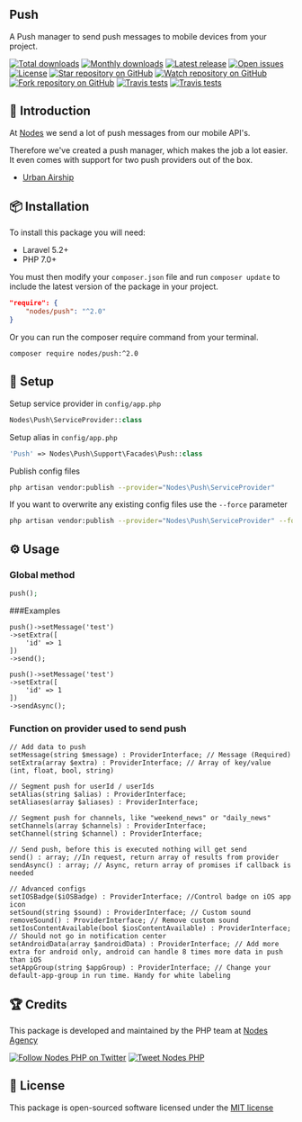 ## Push

A Push manager to send push messages to mobile devices from your project.

[![Total downloads](https://img.shields.io/packagist/dt/nodes/push.svg)](https://packagist.org/packages/nodes/push)
[![Monthly downloads](https://img.shields.io/packagist/dm/nodes/push.svg)](https://packagist.org/packages/nodes/push)
[![Latest release](https://img.shields.io/packagist/v/nodes/push.svg)](https://packagist.org/packages/nodes/push)
[![Open issues](https://img.shields.io/github/issues/nodes-php/push.svg)](https://github.com/nodes-php/push/issues)
[![License](https://img.shields.io/packagist/l/nodes/push.svg)](https://packagist.org/packages/nodes/push)
[![Star repository on GitHub](https://img.shields.io/github/stars/nodes-php/push.svg?style=social&label=Star)](https://github.com/nodes-php/push/stargazers)
[![Watch repository on GitHub](https://img.shields.io/github/watchers/nodes-php/push.svg?style=social&label=Watch)](https://github.com/nodes-php/push/watchers)
[![Fork repository on GitHub](https://img.shields.io/github/forks/nodes-php/push.svg?style=social&label=Fork)](https://github.com/nodes-php/push/network)
[![Travis tests](https://img.shields.io/travis/nodes-php/push.svg)](https://travis-ci.org/nodes-php/push)
[![Travis tests](https://img.shields.io/codecov/c/github/nodes-php/push.svg)](https://travis-ci.org/nodes-php/push)

## 📝 Introduction

At [Nodes](http://nodesagency.com) we send a lot of push messages from our mobile API's.

Therefore we've created a push manager, which makes the job a lot easier. It even comes with support for two push providers out of the box.

- [Urban Airship](http://urbanairship.com)

## 📦 Installation

To install this package you will need:

* Laravel 5.2+
* PHP 7.0+


You must then modify your `composer.json` file and run `composer update` to include the latest version of the package in your project.

```json
"require": {
    "nodes/push": "^2.0"
}
```

Or you can run the composer require command from your terminal.

```bash
composer require nodes/push:^2.0
```

## 🔧 Setup

Setup service provider in `config/app.php`

```php
Nodes\Push\ServiceProvider::class
```

Setup alias in `config/app.php`

```php
'Push' => Nodes\Push\Support\Facades\Push::class
```

Publish config files

```bash
php artisan vendor:publish --provider="Nodes\Push\ServiceProvider"
```

If you want to overwrite any existing config files use the `--force` parameter

```bash
php artisan vendor:publish --provider="Nodes\Push\ServiceProvider" --force
```

## ⚙ Usage

### Global method

```php
push();
```

###Examples
```
push()->setMessage('test')
->setExtra([
    'id' => 1
])
->send();

push()->setMessage('test')
->setExtra([
    'id' => 1
])
->sendAsync();
```

### Function on provider used to send push
```
// Add data to push
setMessage(string $message) : ProviderInterface; // Message (Required)
setExtra(array $extra) : ProviderInterface; // Array of key/value (int, float, bool, string)

// Segment push for userId / userIds
setAlias(string $alias) : ProviderInterface;
setAliases(array $aliases) : ProviderInterface;

// Segment push for channels, like "weekend_news" or "daily_news"
setChannels(array $channels) : ProviderInterface;
setChannel(string $channel) : ProviderInterface;

// Send push, before this is executed nothing will get send
send() : array; //In request, return array of results from provider
sendAsync() : array; // Async, return array of promises if callback is needed

// Advanced configs
setIOSBadge($iOSBadge) : ProviderInterface; //Control badge on iOS app icon
setSound(string $sound) : ProviderInterface; // Custom sound
removeSound() : ProviderInterface; // Remove custom sound
setIosContentAvailable(bool $iosContentAvailable) : ProviderInterface; // Should not go in notification center
setAndroidData(array $androidData) : ProviderInterface; // Add more extra for android only, android can handle 8 times more data in push than iOS
setAppGroup(string $appGroup) : ProviderInterface; // Change your default-app-group in run time. Handy for white labeling
```

## 🏆 Credits

This package is developed and maintained by the PHP team at [Nodes Agency](http://nodesagency.com)

[![Follow Nodes PHP on Twitter](https://img.shields.io/twitter/follow/nodesphp.svg?style=social)](https://twitter.com/nodesphp) [![Tweet Nodes PHP](https://img.shields.io/twitter/url/http/nodesphp.svg?style=social)](https://twitter.com/nodesphp)

## 📄 License

This package is open-sourced software licensed under the [MIT license](http://opensource.org/licenses/MIT)